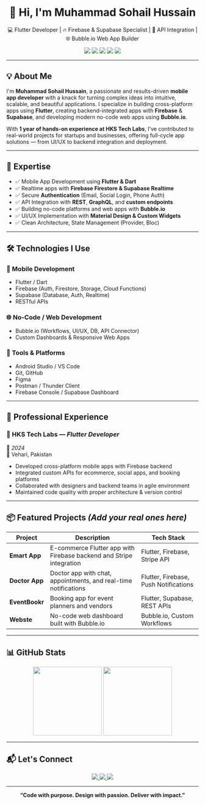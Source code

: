 <!-- GitHub README for Muhammad Sohail Hussain -->

<h1 align="center">👋 Hi, I'm Muhammad Sohail Hussain</h1>

<p align="center">
  💻 Flutter Developer | 🔥 Firebase & Supabase Specialist | 🧠 API Integration | 🌐 Bubble.io Web App Builder
</p>

<p align="center">
  <img src="https://img.shields.io/badge/Flutter-02569B?style=for-the-badge&logo=flutter&logoColor=white"/>
  <img src="https://img.shields.io/badge/Firebase-FFCA28?style=for-the-badge&logo=firebase&logoColor=black"/>
  <img src="https://img.shields.io/badge/Supabase-3ECF8E?style=for-the-badge&logo=supabase&logoColor=black"/>
  <img src="https://img.shields.io/badge/Bubble.io-13276B?style=for-the-badge&logo=bubble&logoColor=white"/>
  <img src="https://img.shields.io/badge/API%20Integration-4CAF50?style=for-the-badge"/>
</p>

---

## 💡 About Me

I'm **Muhammad Sohail Hussain**, a passionate and results-driven **mobile app developer** with a knack for turning complex ideas into intuitive, scalable, and beautiful applications. I specialize in building cross-platform apps using **Flutter**, creating backend-integrated apps with **Firebase** & **Supabase**, and developing modern no-code web apps using **Bubble.io**.

With **1 year of hands-on experience at HKS Tech Labs**, I’ve contributed to real-world projects for startups and businesses, offering full-cycle app solutions — from UI/UX to backend integration and deployment.

---

## 🧠 Expertise

- ✅ Mobile App Development using **Flutter & Dart**
- ✅ Realtime apps with **Firebase Firestore & Supabase Realtime**
- ✅ Secure **Authentication** (Email, Social Login, Phone Auth)
- ✅ API Integration with **REST**, **GraphQL**, and **custom endpoints**
- ✅ Building no-code platforms and web apps with **Bubble.io**
- ✅ UI/UX Implementation with **Material Design & Custom Widgets**
- ✅ Clean Architecture, State Management (Provider, Bloc)

---

## 🛠️ Technologies I Use

### 🚀 Mobile Development
- Flutter / Dart
- Firebase (Auth, Firestore, Storage, Cloud Functions)
- Supabase (Database, Auth, Realtime)
- RESTful APIs

### 🌐 No-Code / Web Development
- Bubble.io (Workflows, UI/UX, DB, API Connector)
- Custom Dashboards & Responsive Web Apps

### 🧰 Tools & Platforms
- Android Studio / VS Code
- Git, GitHub
- Figma
- Postman / Thunder Client
- Firebase Console / Supabase Dashboard

---

## 🏢 Professional Experience

### 🔹 HKS Tech Labs — *Flutter Developer*  
📅 *2024*  
📍 Vehari, Pakistan  
- Developed cross-platform mobile apps with Firebase backend  
- Integrated custom APIs for ecommerce, social apps, and booking platforms  
- Collaborated with designers and backend teams in agile environment  
- Maintained code quality with proper architecture & version control

---

## 📦 Featured Projects *(Add your real ones here)*

| Project | Description | Tech Stack |
|--------|-------------|------------|
| **Emart App** | E-commerce Flutter app with Firebase backend and Stripe integration | Flutter, Firebase, Stripe API |
| **Doctor App** | Doctor app with chat, appointments, and real-time notifications | Flutter, Firebase, Push Notifications |
| **EventBookr** | Booking app for event planners and vendors | Flutter, Supabase, REST APIs |
| **Webste** | No-code web dashboard built with Bubble.io | Bubble.io, Custom Workflows |

---

## 📊 GitHub Stats

<p align="center">
  <img src="https://github-readme-stats.vercel.app/api?username=your-github-username&show_icons=true&theme=tokyonight" height="180"/>
  <img src="https://github-readme-stats.vercel.app/api/top-langs/?username=your-github-username&layout=compact&theme=tokyonight" height="180"/>
</p>

---

## 📬 Let's Connect

<p align="center">
  <a href="https://www.linkedin.com/in/muhammad-sohail-hussain-0665a630a/" target="_blank">
    <img src="https://img.shields.io/badge/LinkedIn-blue?style=for-the-badge&logo=linkedin&logoColor=white"/>
  </a>
  <a href="sohailkhn996@gmail.com">
    <img src="https://img.shields.io/badge/Gmail-D14836?style=for-the-badge&logo=gmail&logoColor=white"/>
  </a>
<a href="https://web.facebook.com/muhammad.sohail.hussnain" target="_blank">
  <img src="https://img.shields.io/badge/Facebook-1877F2?style=for-the-badge&logo=facebook&logoColor=white"/>
</a>
</p>

---

<p align="center"><b>“Code with purpose. Design with passion. Deliver with impact.”</b></p>
